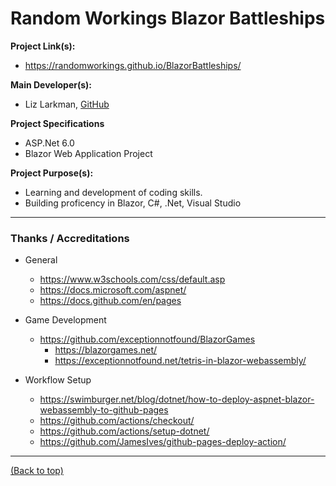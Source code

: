 # Random Workings Blazor Battleships

**Project Link(s):**
- https://randomworkings.github.io/BlazorBattleships/

**Main Developer(s):**
- Liz Larkman, [GitHub](https://github.com/RandomWorkings)

**Project Specifications**
- ASP.Net 6.0
- Blazor Web Application Project

**Project Purpose(s):**
- Learning and development of coding skills.
- Building proficency in Blazor, C#, .Net, Visual Studio

---
### Thanks / Accreditations

- General
  - https://www.w3schools.com/css/default.asp
  - https://docs.microsoft.com/aspnet/
  - https://docs.github.com/en/pages

- Game Development
  - https://github.com/exceptionnotfound/BlazorGames
    - https://blazorgames.net/
	- https://exceptionnotfound.net/tetris-in-blazor-webassembly/

- Workflow Setup
  - https://swimburger.net/blog/dotnet/how-to-deploy-aspnet-blazor-webassembly-to-github-pages
  - https://github.com/actions/checkout/
  - https://github.com/actions/setup-dotnet/
  - https://github.com/JamesIves/github-pages-deploy-action/

---
[(Back to top)](README.md)